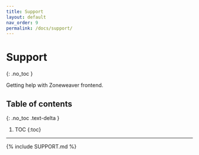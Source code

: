 ```yaml
---
title: Support
layout: default
nav_order: 9
permalink: /docs/support/
---
```


# Support
{: .no_toc }

Getting help with Zoneweaver frontend.

## Table of contents
{: .no_toc .text-delta }

1. TOC
{:toc}

---

{% include SUPPORT.md %}
